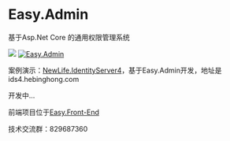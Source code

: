 # Easy.Admin
基于Asp.Net Core 的通用权限管理系统

![ ](https://github.com/xxred/Easy.Admin/workflows/ASP.NET%20Core%20CI/badge.svg)
[![Easy.Admin](https://img.shields.io/nuget/vpre/Easy.Admin.svg?style=flat&label=Easy.Admin)](https://www.nuget.org/packages/Easy.Admin/)

案例演示：[NewLife.IdentityServer4](https://github.com/xxred/NewLife.IdentityServer4)，基于Easy.Admin开发，地址是 ids4.hebinghong.com

开发中...

前端项目位于[Easy.Front-End](https://github.com/xxred/Easy.Front-End)

技术交流群：829687360
